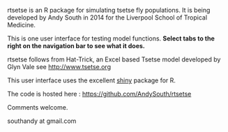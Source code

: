rtsetse is an R package for simulating tsetse fly populations. It is being developed by Andy South in 2014 for the Liverpool School of Tropical Medicine.  

This is one user interface for testing model functions. **Select tabs to the right on the navigation bar to see what it does.**  

rtsetse follows from Hat-Trick, an Excel based Tsetse model developed by Glyn Vale see http://www.tsetse.org

This user interface uses the excellent [shiny](http://http://shiny.rstudio.com/)  package for R.

The code is hosted here : https://github.com/AndySouth/rtsetse

Comments welcome.

southandy at gmail.com
